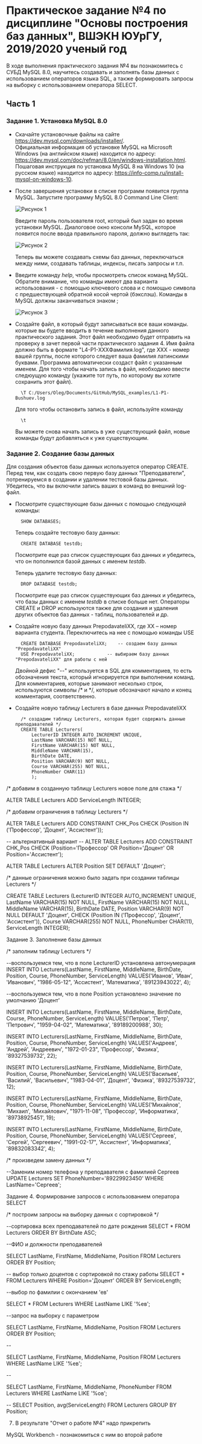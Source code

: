 # Практическое задание №4 по дисциплине "Основы построения баз данных", ВШЭКН ЮУрГУ, 2019/2020 ученый год

В ходе выполнения практического задания №4 вы познакомитесь с СУБД MySQL 8.0, научитесь создавать и заполнять базы данных с использованием операторов языка SQL, а также формировать запросы на выборку с использованием оператора SELECT.

## Часть 1

### Задание 1. Установка MySQL 8.0

+ Скачайте установочные файлы на сайте https://dev.mysql.com/downloads/installer/.  
Официальная информация об установке MySQL на Microsoft Windows (на английском языке) находится по адресу: https://dev.mysql.com/doc/refman/8.0/en/windows-installation.html.  
Пошаговая инструкция по установка MySQL 8 на Windows 10 (на русском языке) находится по адресу: 
https://info-comp.ru/install-mysql-on-windows-10.

+ После завершения установки в списке программ появится группа MySQL. Запустите программу MySQL 8.0 Command Line Client:  
  
  ![Рисунок 1](L4-P1-F1.png)  
  
  Введите пароль пользователя root, который был задан во время установки MySQL. Диалоговое окно консоли MySQL, которое появится после ввода правильного пароля, должно выглядеть так:  
    
  ![Рисунок 2](L4-P1-F2.png)  
    
  Теперь вы можете создавать схемы баз данных, переключаться между ними, создавать таблицы, индексы, писать запросы и т.п.
  
+ Введите команду *help*, чтобы просмотреть список команд MySQL. Обратите внимание, что команды имеют два варианта использования - с помощью ключевого слова и с помощью символа с предшествующей обратной косой чертой (бэкслэш). Команды в MySQL должны заканчиваться знаком ;  
  
  ![Рисунок 3](L4-P1-F3.png)  

+ Создайте файл, в который будут записываться все ваши команды. которые вы будете вводить в течение выполнения данного практического задания. Этот файл необходимо будет отправить на проверку в зачет первой части практического задания 4. Имя файла должно быть в формате "L4-P1-XXXФамилия.log", где XXX - номер вашей группы, после которого следует ваша фамилия латинскими буквами. Программа автоматически создаст файл с указанным именем. Для того чтобы начать запись в файл, необходимо ввести следюущую команду (укажите тот путь, по которому вы хотите сохранить этот файл).  

		\T C:/Users/Oleg/Documents/GitHub/MySQL_examples/L1-P1-Bushuev.log

  Для того чтобы остановить запись в файл, используйте команду
  
  		\t
  
  Вы можете снова начать запись в уже существующий файл, новые команды будут добавляться к уже существующим.

### Задание 2. Создание базы данных

Для создания объектов базы данных используется оператор CREATE. Перед тем, как создать свою первую базу данных "Преподаватели", потренируемся в создании и удалении тестовой базы данных. Убедитесь, что вы включили запись ваших в команд во внешний log-файл.

+ Посмотрите существующие базы данных с помощью следующей команды:

		SHOW DATABASES;
		
  Теперь создайте тестовую базу данных:
  
  		CREATE DATABASE testdb;
		
  Посмотрите еще раз список существующих баз данных и убедитесь, что он пополнился базой данных с именем *testdb*.  
  
  Теперь удалите тестовую базу данных:
  
  		DROP DATABASE testdb;
		
  Посмотрите еще раз список существующих баз данных и убедитесь, что базы данных с именем *testdb* в списке больше нет.
  Операторы CREATE и DROP используются также для создания и удаления других объектов баз данных - таблиц, пользователей и др.

+ Создайте новую базу данных PrepodavateliXX, где XX – номер варианта студента. Переключитесь на нее с помощью команды USE

  		CREATE DATABASE PrepodavateliXX;	-- создаем базу данных "PrepodavateliXX"
		USE PrepodavateliXX; 		 	-- выбираем базу данных "PrepodavateliXX" для работы с ней 

  Двойной дефис "--" используется в SQL для комментариев, то есть обозначения текста, который игнорируется при выполнении команд. Для комментариев, которые занимают несколько строк, используются символы /\* и \*/, которые обозначают начало и конец комментария, соответственно. 
  
+ Создайте новую таблицу Lecturers в базе данных PrepodavateliXX

		/* создадим таблицу Lecturers, которая будет содержать данные преподавателей */
		CREATE TABLE Lecturers(
			LecturerID INTEGER AUTO_INCREMENT UNIQUE, 
			LastName VARCHAR(15) NOT NULL, 
			FirstName VARCHAR(15) NOT NULL, 
			MiddleName VARCHAR(15),  
			BirthDate DATE, 
			Position VARCHAR(9) NOT NULL, 
			Course VARCHAR(255) NOT NULL, 
			PhoneNumber CHAR(11)
			);

/* добавим в созданную таблицу Lecturers новое поле для стажа */

ALTER TABLE Lecturers ADD ServiceLength INTEGER;


/* добавим ограничения в таблицу Lecturers */

ALTER TABLE Lecturers ADD CONSTRAINT CHK_Pos CHECK (Position IN ('Профессор', 'Доцент', 'Ассистент'));

-- альтернативный вариант
-- ALTER TABLE Lecturers ADD CONSTRAINT CHK_Pos CHECK (Position='Профессор' OR Position='Доцент' OR Position='Ассистент'); 

ALTER TABLE Lecturers ALTER Position SET DEFAULT 'Доцент';

/* данные ограничения можно было задать при создании таблицы Lecturers */

CREATE TABLE Lecturers (LecturerID INTEGER AUTO_INCREMENT UNIQUE, LastName VARCHAR(15) NOT NULL, FirstName VARCHAR(15) NOT NULL, MiddleName VARCHAR(15),  BirthDate DATE, Position VARCHAR(9) NOT NULL DEFAULT 'Доцент', CHECK (Position IN ('Профессор', 'Доцент', 'Ассистент')), Course VARCHAR(255) NOT NULL, PhoneNumber CHAR(11), ServiceLength INTEGER);



Задание 3. Заполнение базы данных

/* заполним таблицу Lecturers */

--воспользуемся тем, что в поле LecturerID установлена автонумерация
INSERT INTO Lecturers(LastName, FirstName, MiddleName, BirthDate, Position, Course, PhoneNumber, ServiceLength) VALUES('Иванов', 'Иван', 'Иванович', "1986-05-12", 'Ассистент', 'Математика', '89123943022', 4);

--воспользуемся тем, что в поле Position установлено значение по умолчанию 'Доцент'

INSERT INTO Lecturers(LastName, FirstName, MiddleName, BirthDate, Course, PhoneNumber, ServiceLength) VALUES('Петров', 'Петр', 'Петрович', "1959-04-02", 'Математика', '89189200988', 30);

INSERT INTO Lecturers(LastName, FirstName, MiddleName, BirthDate, Position, Course, PhoneNumber, ServiceLength) VALUES('Андреев', 'Андрей', 'Андреевич', "1972-01-23", 'Профессор', 'Физика', '89327539732', 22);

INSERT INTO Lecturers(LastName, FirstName, MiddleName, BirthDate, Position, Course, PhoneNumber, ServiceLength) VALUES('Васильев', 'Василий', 'Васильевич', "1983-04-01", 'Доцент', 'Физика', '89327539732', 12);

INSERT INTO Lecturers(LastName, FirstName, MiddleName, BirthDate, Position, Course, PhoneNumber, ServiceLength) VALUES('Михайлов', 'Михаил', 'Михайлович', "1971-11-08", 'Профессор', 'Информатика', '89738925451', 19);

INSERT INTO Lecturers(LastName, FirstName, MiddleName, BirthDate, Position, Course, PhoneNumber, ServiceLength) VALUES('Сергеев', 'Сергей', 'Сергеевич', "1991-02-17", 'Ассистент', 'Информатика', '89832083342', 4);


/* произведем замену данных */

--Заменим номер телефона у преподавателя с фамилией Сергеев
UPDATE Lecturers SET PhoneNumber='89229923450' WHERE LastName='Сергеев';
 

Задание 4. Формирование запросов с использованием оператора SELECT  

/* построим запросы на выборку данных с сортировкой */

--сортировка всех преподавателей по дате рождения
SELECT * FROM Lecturers ORDER BY BirthDate ASC;

--ФИО и должности преподавателей

SELECT LastName, FirstName, MiddleName, Position FROM Lecturers ORDER BY Position;

-- выбор только доцентов с сортировкой по стажу работы
SELECT * FROM Lecturers WHERE Position='Доцент' ORDER BY ServiceLength;

--выбор по фамилии с окончанием 'ев'

SELECT * FROM Lecturers WHERE LastName LIKE '%ев';

--запрос на выборку с параметром

SELECT LastName, FirstName, MiddleName, Position FROM Lecturers ORDER BY Position;

--

SELECT LastName, FirstName, MiddleName, Position FROM Lecturers WHERE LastName LIKE '%ев';

--

SELECT LastName, FirstName, MiddleName, PhoneNumber FROM Lecturers WHERE LastName LIKE '%ов';

--
SELECT Position, avg(ServiceLength) FROM Lecturers GROUP BY Position;


7. В результате "Отчет о работе №4" надо прикрепить


MySQL Workbench - познакомиться с ним во второй работе







